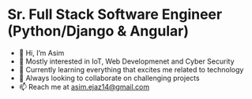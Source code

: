 # Sr. Full Stack Software Engineer (Python/Django & Angular)

- 👋 Hi, I’m Asim
- 👀 Mostly interested in IoT, Web Developmenet and Cyber Security
- 🌱 Currently learning everything that excites me related to technology
- 💞️ Always looking to collaborate on challenging projects
- 📫 Reach me at asim.ejaz14@gmail.com
<!---
asimejaz14/asimejaz14 is a ✨ special ✨ repository because its `README.md` (this file) appears on your GitHub profile.
You can click the Preview link to take a look at your changes.
--->
